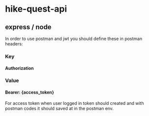 ﻿# hike-quest-api
<h2>express / node</h2>


In order to use postman and jwt you should define these in postman headers:

<h3>Key</h3>
<h4>Authorization</h4>

<h3>Value</h3>
<h4>Bearer: {access_token}</h4>

For access token when user logged in token should created and with postman codes it should saved at  in the postman env. 
